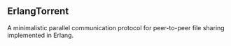 ## ErlangTorrent

A minimalistic parallel communication protocol for peer-to-peer file sharing implemented in Erlang.